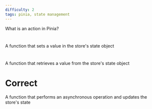 ```yaml
---
difficulty: 2
tags: pinia, state management
---
```


What is an action in Pinia?

#

A function that sets a value in the store's state object

#

A function that retrieves a value from the store's state object

# Correct

A function that performs an asynchronous operation and updates the store's state
